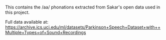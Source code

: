 This contains the /aa/ phonations extracted from Sakar's open data used in this project.


Full data available at:
https://archive.ics.uci.edu/ml/datasets/Parkinson+Speech+Dataset+with++Multiple+Types+of+Sound+Recordings